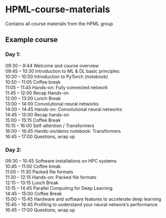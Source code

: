# HPML-course-materials
Contains all course materials from the HPML group


## Example course
### Day 1:  
09:30 – 9:44 Welcome and course overview  
09:45 – 10:30 Introduction to ML & DL basic principles  
10:30 – 10:50 Introduction to PyTorch (notebook)  
10:50 – 11:05 Coffee break  
11:05 – 11:45 Hands-on: Fully connected network  
11:45 – 12:00 Recap Hands-on  
12:00 – 13:00 Lunch Break  
13:00 – 14:00 Convolutional neural networks  
14:00 – 14:45 Hands-on: Convolutional neural networks  
14:45 – 15:00 Recap hands-on  
15:00 – 15:15 Coffee Break  
15:15 – 16:00 Self-attention / Transformers  
16:00 – 16:45 Hands-on/demo notebook: Transformers  
16:45 – 17:00 Questions, wrap up  

### Day 2:  
09:30 – 10:45	Software installations on HPC systems  
10:45 – 11:00	Coffee break  
11:00 – 11:30	Packed file formats  
11:30 – 12:15	Hands-on: Packed file formats  
12:15 – 13:15	Lunch Break  
13:15 – 14:45	Parallel Computing for Deep Learning  
14:45 – 15:00	Coffee Break  
15:00 – 15:45	Hardware and software features to accelerate deep learning  
15:45 – 16:45	Profiling to understand your neural network’s performance  
16:45 – 17:00	Questions, wrap up  
